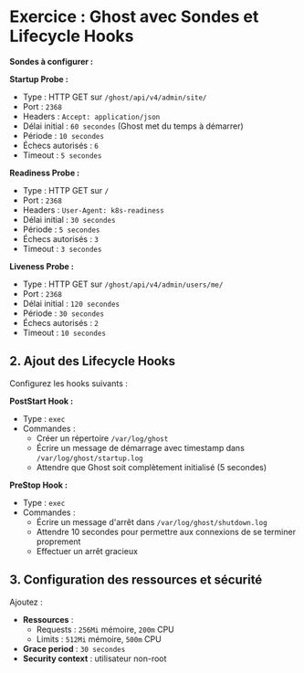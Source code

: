 # Exercice : Ghost avec Sondes et Lifecycle Hooks

**Sondes à configurer :**

**Startup Probe :**
- Type : HTTP GET sur `/ghost/api/v4/admin/site/`
- Port : `2368`
- Headers : `Accept: application/json`
- Délai initial : `60 secondes` (Ghost met du temps à démarrer)
- Période : `10 secondes`
- Échecs autorisés : `6`
- Timeout : `5 secondes`

**Readiness Probe :**
- Type : HTTP GET sur `/`
- Port : `2368`
- Headers : `User-Agent: k8s-readiness`
- Délai initial : `30 secondes`
- Période : `5 secondes`
- Échecs autorisés : `3`
- Timeout : `3 secondes`

**Liveness Probe :**
- Type : HTTP GET sur `/ghost/api/v4/admin/users/me/`
- Port : `2368`
- Délai initial : `120 secondes`
- Période : `30 secondes`
- Échecs autorisés : `2`
- Timeout : `10 secondes`

## 2. Ajout des Lifecycle Hooks

Configurez les hooks suivants :

**PostStart Hook :**
- Type : `exec`
- Commandes :
  - Créer un répertoire `/var/log/ghost`
  - Écrire un message de démarrage avec timestamp dans `/var/log/ghost/startup.log`
  - Attendre que Ghost soit complètement initialisé (5 secondes)

**PreStop Hook :**
- Type : `exec`
- Commandes :
  - Écrire un message d'arrêt dans `/var/log/ghost/shutdown.log`
  - Attendre 10 secondes pour permettre aux connexions de se terminer proprement
  - Effectuer un arrêt gracieux

## 3. Configuration des ressources et sécurité

Ajoutez :
- **Ressources** :
  - Requests : `256Mi` mémoire, `200m` CPU
  - Limits : `512Mi` mémoire, `500m` CPU
- **Grace period** : `30 secondes`
- **Security context** : utilisateur non-root
